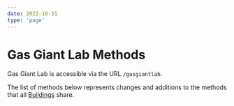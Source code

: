 ```yaml
---
date: 2022-10-31
type: 'page'
---
```


# Gas Giant Lab Methods

Gas Giant Lab is accessible via the URL `/gasgiantlab`.

The list of methods below represents changes and additions to the methods that all [Buildings](/api/Buildings) share.
